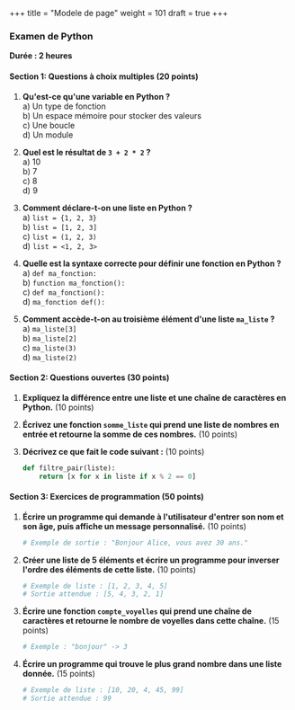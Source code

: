 +++
title = "Modele de page"
weight = 101
draft = true
+++


### Examen de Python

**Durée : 2 heures**

#### Section 1: Questions à choix multiples (20 points)

1. **Qu'est-ce qu'une variable en Python ?**  
   a) Un type de fonction  
   b) Un espace mémoire pour stocker des valeurs  
   c) Une boucle  
   d) Un module

2. **Quel est le résultat de `3 + 2 * 2` ?**  
   a) 10  
   b) 7  
   c) 8  
   d) 9

3. **Comment déclare-t-on une liste en Python ?**  
   a) `list = {1, 2, 3}`  
   b) `list = [1, 2, 3]`  
   c) `list = (1, 2, 3)`  
   d) `list = <1, 2, 3>`

4. **Quelle est la syntaxe correcte pour définir une fonction en Python ?**  
   a) `def ma_fonction:`  
   b) `function ma_fonction():`  
   c) `def ma_fonction():`  
   d) `ma_fonction def():`

5. **Comment accède-t-on au troisième élément d'une liste `ma_liste` ?**  
   a) `ma_liste[3]`  
   b) `ma_liste[2]`  
   c) `ma_liste(3)`  
   d) `ma_liste(2)`

#### Section 2: Questions ouvertes (30 points)

1. **Expliquez la différence entre une liste et une chaîne de caractères en Python.** (10 points)

2. **Écrivez une fonction `somme_liste` qui prend une liste de nombres en entrée et retourne la somme de ces nombres.** (10 points)

3. **Décrivez ce que fait le code suivant :** (10 points)
   ```python
   def filtre_pair(liste):
       return [x for x in liste if x % 2 == 0]
   ```

#### Section 3: Exercices de programmation (50 points)

1. **Écrire un programme qui demande à l'utilisateur d'entrer son nom et son âge, puis affiche un message personnalisé.** (10 points)
   ```python
   # Exemple de sortie : "Bonjour Alice, vous avez 30 ans."
   ```

2. **Créer une liste de 5 éléments et écrire un programme pour inverser l'ordre des éléments de cette liste.** (10 points)
   ```python
   # Exemple de liste : [1, 2, 3, 4, 5]
   # Sortie attendue : [5, 4, 3, 2, 1]
   ```

3. **Écrire une fonction `compte_voyelles` qui prend une chaîne de caractères et retourne le nombre de voyelles dans cette chaîne.** (15 points)
   ```python
   # Exemple : "bonjour" -> 3
   ```

4. **Écrire un programme qui trouve le plus grand nombre dans une liste donnée.** (15 points)
   ```python
   # Exemple de liste : [10, 20, 4, 45, 99]
   # Sortie attendue : 99
   ```


